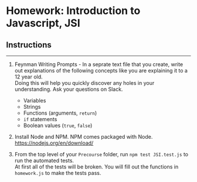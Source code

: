 # Homework: Introduction to Javascript, JSI

## Instructions
---
1. Feynman Writing Prompts - In a seprate text file that you create, write out explanations of the following concepts like you are 
explaining it to a 12 year old.  
Doing this will help you quickly discover any holes in your understanding.  Ask your questions on Slack.
		
	* Variables
	* Strings
	* Functions (arguments, `return`)
	* `if` statements
	* Boolean values (`true`, `false`)


2. Install Node and NPM.  NPM comes packaged with Node. https://nodejs.org/en/download/

3. From the top level of your `Precourse` folder, run `npm test JSI.test.js` to run the automated tests.  
At first all of the tests will be broken.  You will fill out the functions in `homework.js` to make the tests pass.
